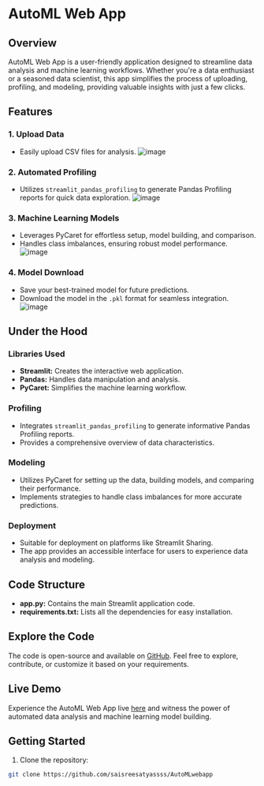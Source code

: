 # AutoML Web App

## Overview

AutoML Web App is a user-friendly application designed to streamline data analysis and machine learning workflows. Whether you're a data enthusiast or a seasoned data scientist, this app simplifies the process of uploading, profiling, and modeling, providing valuable insights with just a few clicks.

## Features

### 1. Upload Data
- Easily upload CSV files for analysis.
![image](https://github.com/saisreesatyassss/AutoMLwebapp/assets/132558766/9fee61ea-4b43-42fa-b1ad-a10cc9022ea7)

### 2. Automated Profiling
- Utilizes `streamlit_pandas_profiling` to generate Pandas Profiling reports for quick data exploration.
![image](https://github.com/saisreesatyassss/AutoMLwebapp/assets/132558766/a929efcf-e035-43b2-aae8-9a2a6c01ea57)

### 3. Machine Learning Models
- Leverages PyCaret for effortless setup, model building, and comparison.
- Handles class imbalances, ensuring robust model performance.
![image](https://github.com/saisreesatyassss/AutoMLwebapp/assets/132558766/5f043072-5b99-436f-a6e6-9ba292a0778a)

### 4. Model Download
- Save your best-trained model for future predictions.
- Download the model in the `.pkl` format for seamless integration.
![image](https://github.com/saisreesatyassss/AutoMLwebapp/assets/132558766/db4784de-32a1-47bb-a1db-46aa16e41bc6)

## Under the Hood

### Libraries Used
- **Streamlit:** Creates the interactive web application.
- **Pandas:** Handles data manipulation and analysis.
- **PyCaret:** Simplifies the machine learning workflow.

### Profiling
- Integrates `streamlit_pandas_profiling` to generate informative Pandas Profiling reports.
- Provides a comprehensive overview of data characteristics.

### Modeling
- Utilizes PyCaret for setting up the data, building models, and comparing their performance.
- Implements strategies to handle class imbalances for more accurate predictions.

### Deployment
- Suitable for deployment on platforms like Streamlit Sharing.
- The app provides an accessible interface for users to experience data analysis and modeling.

## Code Structure

- **app.py:** Contains the main Streamlit application code.
- **requirements.txt:** Lists all the dependencies for easy installation.

## Explore the Code

The code is open-source and available on [GitHub](<https://github.com/saisreesatyassss/AutoMLwebapp>). Feel free to explore, contribute, or customize it based on your requirements.

## Live Demo

Experience the AutoML Web App live [here](<https://automlwebapp1.streamlit.app/>) and witness the power of automated data analysis and machine learning model building.

## Getting Started

1. Clone the repository:

```bash
git clone https://github.com/saisreesatyassss/AutoMLwebapp
